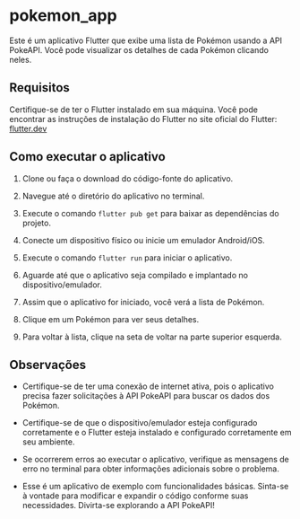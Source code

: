 # pokemon_app

Este é um aplicativo Flutter que exibe uma lista de Pokémon usando a API PokeAPI. Você pode visualizar os detalhes de cada Pokémon clicando neles.

## Requisitos

Certifique-se de ter o Flutter instalado em sua máquina. Você pode encontrar as instruções de instalação do Flutter no site oficial do Flutter: [flutter.dev](https://flutter.dev)

## Como executar o aplicativo

1. Clone ou faça o download do código-fonte do aplicativo.

2. Navegue até o diretório do aplicativo no terminal.

3. Execute o comando `flutter pub get` para baixar as dependências do projeto.

4. Conecte um dispositivo físico ou inicie um emulador Android/iOS.

5. Execute o comando `flutter run` para iniciar o aplicativo.

6. Aguarde até que o aplicativo seja compilado e implantado no dispositivo/emulador.

7. Assim que o aplicativo for iniciado, você verá a lista de Pokémon.

8. Clique em um Pokémon para ver seus detalhes.

9. Para voltar à lista, clique na seta de voltar na parte superior esquerda.

## Observações

- Certifique-se de ter uma conexão de internet ativa, pois o aplicativo precisa fazer solicitações à API PokeAPI para buscar os dados dos Pokémon.

- Certifique-se de que o dispositivo/emulador esteja configurado corretamente e o Flutter esteja instalado e configurado corretamente em seu ambiente.

- Se ocorrerem erros ao executar o aplicativo, verifique as mensagens de erro no terminal para obter informações adicionais sobre o problema.

- Esse é um aplicativo de exemplo com funcionalidades básicas. Sinta-se à vontade para modificar e expandir o código conforme suas necessidades. Divirta-se explorando a API PokeAPI!

